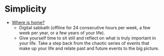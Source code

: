 # Simplicity

* [Where is home?](http://download.ted.com/talks/PicoIyer_2013G-480p.mp4)
    - Digital sabbath (offline for 24 consecutive hours per week, a few week per year, or a few years of your life).
    - Give yourself time to sit still and reflect on what is truly important in your life. Take a step back from the chaotic series of events that make up your life and relate past and future events to the big picture.
